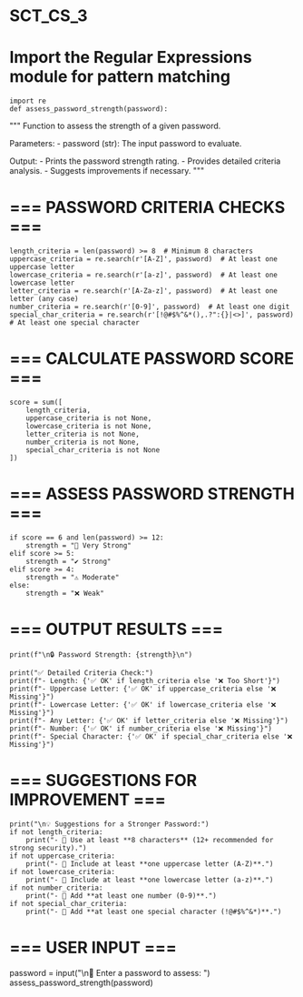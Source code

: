 # SCT_CS_3
# Import the Regular Expressions module for pattern matching
    import re  
    def assess_password_strength(password):
   """
    Function to assess the strength of a given password.

   Parameters:
    - password (str): The input password to evaluate.

  Output:
    - Prints the password strength rating.
    - Provides detailed criteria analysis.
    - Suggests improvements if necessary.
    """

  # === PASSWORD CRITERIA CHECKS ===
    length_criteria = len(password) >= 8  # Minimum 8 characters
    uppercase_criteria = re.search(r'[A-Z]', password)  # At least one uppercase letter
    lowercase_criteria = re.search(r'[a-z]', password)  # At least one lowercase letter
    letter_criteria = re.search(r'[A-Za-z]', password)  # At least one letter (any case)
    number_criteria = re.search(r'[0-9]', password)  # At least one digit
    special_char_criteria = re.search(r'[!@#$%^&*(),.?":{}|<>]', password)  # At least one special character

  # === CALCULATE PASSWORD SCORE ===
    score = sum([
        length_criteria,
        uppercase_criteria is not None,
        lowercase_criteria is not None,
        letter_criteria is not None,
        number_criteria is not None,
        special_char_criteria is not None
    ])

  # === ASSESS PASSWORD STRENGTH ===
    if score == 6 and len(password) >= 12:
        strength = "💪 Very Strong"
    elif score >= 5:
        strength = "✔️ Strong"
    elif score >= 4:
        strength = "⚠️ Moderate"
    else:
        strength = "❌ Weak"

  # === OUTPUT RESULTS ===
    print(f"\n🔒 Password Strength: {strength}\n")

    print("✅ Detailed Criteria Check:")
    print(f"- Length: {'✅ OK' if length_criteria else '❌ Too Short'}")
    print(f"- Uppercase Letter: {'✅ OK' if uppercase_criteria else '❌ Missing'}")
    print(f"- Lowercase Letter: {'✅ OK' if lowercase_criteria else '❌ Missing'}")
    print(f"- Any Letter: {'✅ OK' if letter_criteria else '❌ Missing'}")
    print(f"- Number: {'✅ OK' if number_criteria else '❌ Missing'}")
    print(f"- Special Character: {'✅ OK' if special_char_criteria else '❌ Missing'}")

# === SUGGESTIONS FOR IMPROVEMENT ===
    print("\n💡 Suggestions for a Stronger Password:")
    if not length_criteria:
        print("- 🔹 Use at least **8 characters** (12+ recommended for strong security).")
    if not uppercase_criteria:
        print("- 🔹 Include at least **one uppercase letter (A-Z)**.")
    if not lowercase_criteria:
        print("- 🔹 Include at least **one lowercase letter (a-z)**.")
    if not number_criteria:
        print("- 🔹 Add **at least one number (0-9)**.")
    if not special_char_criteria:
        print("- 🔹 Add **at least one special character (!@#$%^&*)**.")

# === USER INPUT ===
password = input("\n🔑 Enter a password to assess: ")
assess_password_strength(password)
